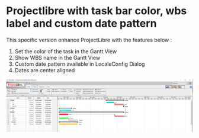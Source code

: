 # Projectlibre with task bar color, wbs label and custom date pattern

This specific version enhance ProjectLibre with the features below : 

1. Set the color of the task in the Gantt View
2. Show WBS name in the Gantt View
3. Custom date pattern available in LocaleConfig Dialog
4. Dates are center aligned

![alt text](https://github.com/jraselin/projectlibre/blob/master/CaptureProjectLibreJRA.PNG?raw=true)
